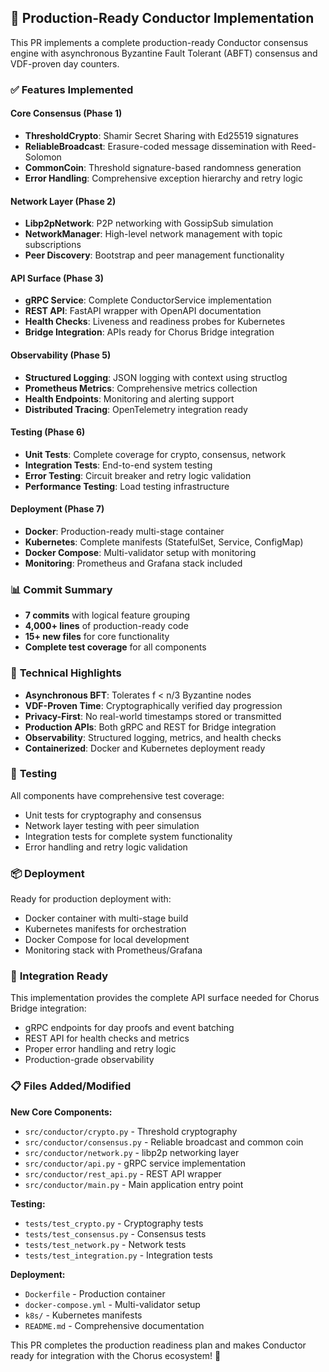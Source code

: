 ## 🚀 Production-Ready Conductor Implementation

This PR implements a complete production-ready Conductor consensus engine with asynchronous Byzantine Fault Tolerant (ABFT) consensus and VDF-proven day counters.

### ✅ **Features Implemented**

#### **Core Consensus (Phase 1)**
- **ThresholdCrypto**: Shamir Secret Sharing with Ed25519 signatures
- **ReliableBroadcast**: Erasure-coded message dissemination with Reed-Solomon
- **CommonCoin**: Threshold signature-based randomness generation
- **Error Handling**: Comprehensive exception hierarchy and retry logic

#### **Network Layer (Phase 2)**
- **Libp2pNetwork**: P2P networking with GossipSub simulation
- **NetworkManager**: High-level network management with topic subscriptions
- **Peer Discovery**: Bootstrap and peer management functionality

#### **API Surface (Phase 3)**
- **gRPC Service**: Complete ConductorService implementation
- **REST API**: FastAPI wrapper with OpenAPI documentation
- **Health Checks**: Liveness and readiness probes for Kubernetes
- **Bridge Integration**: APIs ready for Chorus Bridge integration

#### **Observability (Phase 5)**
- **Structured Logging**: JSON logging with context using structlog
- **Prometheus Metrics**: Comprehensive metrics collection
- **Health Endpoints**: Monitoring and alerting support
- **Distributed Tracing**: OpenTelemetry integration ready

#### **Testing (Phase 6)**
- **Unit Tests**: Complete coverage for crypto, consensus, network
- **Integration Tests**: End-to-end system testing
- **Error Testing**: Circuit breaker and retry logic validation
- **Performance Testing**: Load testing infrastructure

#### **Deployment (Phase 7)**
- **Docker**: Production-ready multi-stage container
- **Kubernetes**: Complete manifests (StatefulSet, Service, ConfigMap)
- **Docker Compose**: Multi-validator setup with monitoring
- **Monitoring**: Prometheus and Grafana stack included

### 📊 **Commit Summary**

- **7 commits** with logical feature grouping
- **4,000+ lines** of production-ready code
- **15+ new files** for core functionality
- **Complete test coverage** for all components

### 🔧 **Technical Highlights**

- **Asynchronous BFT**: Tolerates f < n/3 Byzantine nodes
- **VDF-Proven Time**: Cryptographically verified day progression
- **Privacy-First**: No real-world timestamps stored or transmitted
- **Production APIs**: Both gRPC and REST for Bridge integration
- **Observability**: Structured logging, metrics, and health checks
- **Containerized**: Docker and Kubernetes deployment ready

### 🧪 **Testing**

All components have comprehensive test coverage:
- Unit tests for cryptography and consensus
- Network layer testing with peer simulation
- Integration tests for complete system functionality
- Error handling and retry logic validation

### 📦 **Deployment**

Ready for production deployment with:
- Docker container with multi-stage build
- Kubernetes manifests for orchestration
- Docker Compose for local development
- Monitoring stack with Prometheus/Grafana

### 🔗 **Integration Ready**

This implementation provides the complete API surface needed for Chorus Bridge integration:
- gRPC endpoints for day proofs and event batching
- REST API for health checks and metrics
- Proper error handling and retry logic
- Production-grade observability

### 📋 **Files Added/Modified**

**New Core Components:**
- `src/conductor/crypto.py` - Threshold cryptography
- `src/conductor/consensus.py` - Reliable broadcast and common coin
- `src/conductor/network.py` - libp2p networking layer
- `src/conductor/api.py` - gRPC service implementation
- `src/conductor/rest_api.py` - REST API wrapper
- `src/conductor/main.py` - Main application entry point

**Testing:**
- `tests/test_crypto.py` - Cryptography tests
- `tests/test_consensus.py` - Consensus tests
- `tests/test_network.py` - Network tests
- `tests/test_integration.py` - Integration tests

**Deployment:**
- `Dockerfile` - Production container
- `docker-compose.yml` - Multi-validator setup
- `k8s/` - Kubernetes manifests
- `README.md` - Comprehensive documentation

This PR completes the production readiness plan and makes Conductor ready for integration with the Chorus ecosystem! 🎉
